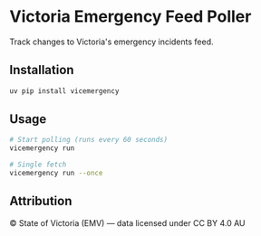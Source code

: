 # Victoria Emergency Feed Poller

Track changes to Victoria's emergency incidents feed.

## Installation

```bash
uv pip install vicemergency
```

## Usage

```bash
# Start polling (runs every 60 seconds)
vicemergency run

# Single fetch
vicemergency run --once
```

## Attribution

© State of Victoria (EMV) — data licensed under CC BY 4.0 AU